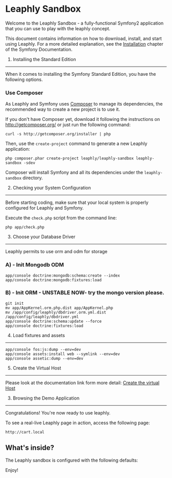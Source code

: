 Leaphly Sandbox
================

Welcome to the Leaphly Sandbox - a fully-functional Symfony2
application that you can use to play with the leaphly concept.

This document contains information on how to download, install, and start
using Leaphly. For a more detailed explanation, see the [Installation][1]
chapter of the Symfony Documentation.

1) Installing the Standard Edition
----------------------------------

When it comes to installing the Symfony Standard Edition, you have the
following options.

### Use Composer

As Leaphly and Symfony uses [Composer][2] to manage its dependencies, the recommended way
to create a new project is to use it.

If you don't have Composer yet, download it following the instructions on
http://getcomposer.org/ or just run the following command:

    curl -s http://getcomposer.org/installer | php

Then, use the `create-project` command to generate a new Leaphly application:

    php composer.phar create-project leaphly/leaphly-sandbox leaphly-sandbox -sdev

Composer will install Symfony and all its dependencies under the
`leaphly-sandbox` directory.


2) Checking your System Configuration
-------------------------------------

Before starting coding, make sure that your local system is properly
configured for Leaphly and Symfony.

Execute the `check.php` script from the command line:

    php app/check.php


3) Choose your Database Driver
------------------------------

Leaphly permits to use orm and odm for storage

### A) - Init Mongodb ODM

    app/console doctrine:mongodb:schema:create --index
    app/console doctrine:mongodb:fixtures:load

### B) - Init ORM - UNSTABLE NOW- try the mongo version please.

    git init
    mv app/AppKernel.orm.php.dist app/AppKernel.php
    mv /app/config/leaphly/dbdriver.orm.yml.dist /app/config/leaphly/dbdriver.yml
    app/console doctrine:schema:update --force
    app/console doctrine:fixtures:load

4) Load fixtures and assets
---------------------------

    app/console fos:js:dump --env=dev
    app/console assets:install web --symlink --env=dev
    app/console assetic:dump --env=dev

5) Create the Virtual Host
--------------------------

Please look at the documentation link form more detail:
[Create the virtual Host][3]

3) Browsing the Demo Application
--------------------------------

Congratulations! You're now ready to use leaphly.

To see a real-live Leaphly page in action, access the following page:

    http://cart.local

What's inside?
---------------

The Leaphly sandbox is configured with the following defaults:

Enjoy!

[1]:  http://doc.leaphly.org/
[2]:  http://getcomposer.org/
[3]:  http://doc.leaphly.org/book/sandbox.html